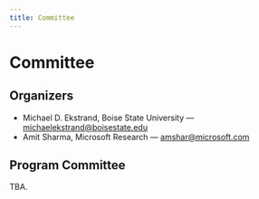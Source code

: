 ```yaml
---
title: Committee
---
```


# Committee

## Organizers

* Michael D. Ekstrand, Boise State University — <michaelekstrand@boisestate.edu>
* Amit Sharma, Microsoft Research — <amshar@microsoft.com>

## Program Committee

TBA.